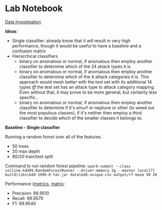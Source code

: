 # Lab Notebook

[Data Investigation](data-investigation.md)

**Ideas**:
- Single classifier: already know that it will result in very high performance, though it would be useful to have a baseline and a confusion matrix
- Hierarchical classifiers
  - binary on anomalous or normal, if anomalous then employ another classifier to determine which of the 24 attack types it is
  - binary on anomalous or normal, if anomalous then employ another classifier to determine which of the 4 attack categories it is. This approach would mesh better with the test set with its additional 14 types *iff* the test set has an attack type to attack category mapping. Even without that, it may prove to be more general, but certainly less specific...
  - binary on anomalous or normal, if anomalous then employ another classifier to determine if it's smurf or neptune or other (to weed out the most populous classes), if it's neither then employ a third classifier to decide which of the smaller classes it belongs to.
  
**Baseline - Single classifier**

Running a random forest over all of the features.
- 50 trees
- 20 max depth
- 80/20 train/test split

Command to run random forest pipeline: `spark-submit --class collinm.kdd99.RandomForestRunner --driver-memory 2g --master local[7] build\libs\kdd-1999-0-fat.jar data\kdd-unique.csv output/rf-base 50 20`

Performance ([metrics](../output/rf-bfase/metrics.csv), [matrix](../output/rf-bfase/matrix.csv):
- Precision: 99.9510
- Recall: 99.9570
- F1: 99.9540

